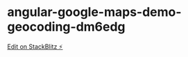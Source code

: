 # angular-google-maps-demo-geocoding-dm6edg

[Edit on StackBlitz ⚡️](https://stackblitz.com/edit/angular-google-maps-demo-geocoding-dm6edg)